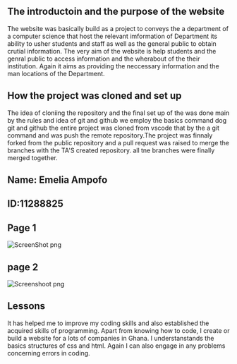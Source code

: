 ## The introductoin and the purpose of the website
The website was basically build as a project to conveys the a department of a computer science 
that host the relevant imformation of Department its ability to usher students and staff as well as the general public 
to obtain crutial information. The very aim of the website is help students and the genral public to access information 
and the wherabout of the their institution. Again it aims as providing the neccessary information and the man locations of the 
Department.

## How the project was cloned and set up 
The idea of cloniing the repository and the final set up of the was done main by the rules and idea of git and github
we employ the basics command dog git and github the entire project was cloned from vscode that by the a git command and was push 
the remote repository.The project was finnaly forked from the public repository and a pull request was raised to merge the branches
with the TA'S created repository. all tne branches were finally merged together.

## Name: Emelia Ampofo
## ID:11288825

## Page 1
![ScreenShot png](https://github.com/Nyarkoemelia/11288825_DCIT205/assets/152034790/7b3eb0cf-cbac-42f5-a852-868c22f75c2d)

## page 2

![Screenshoot png](https://github.com/Nyarkoemelia/11288825_DCIT205/assets/152034790/89e1b4e3-d035-45dc-a49d-d4d97eb6d8a2)














## Lessons 
It has helped me to improve my coding skills and also established the acquired skills of programming.
Apart from knowing how to code, I create or build a website for a lots of companies in Ghana.
I understanstands the basics structures of css and html.
Again I can also engage in any problems concerning errors in coding.








